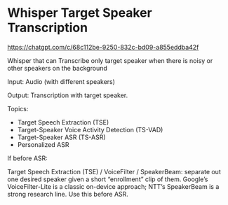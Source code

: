 # Whisper Target Speaker Transcription


https://chatgpt.com/c/68c112be-9250-832c-bd09-a855eddba42f

Whisper that can Transcribe only target speaker when there is noisy or other speakers on the background


Input:
Audio (with different speakers)

Output: 
Transcription with target speaker.



Topics:

- Target Speech Extraction (TSE)
- Target-Speaker Voice Activity Detection (TS-VAD)
- Target-Speaker ASR (TS-ASR)
- Personalized ASR


If before ASR:

Target Speech Extraction (TSE) / VoiceFilter / SpeakerBeam: separate out one desired speaker given a short “enrollment” clip of them. Google’s VoiceFilter-Lite is a classic on-device approach; NTT’s SpeakerBeam is a strong research line. Use this before ASR.